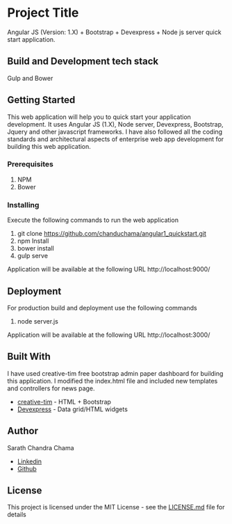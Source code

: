 # Project Title
Angular JS (Version: 1.X) + Bootstrap + Devexpress + Node js server quick start application.

## Build and Development tech stack
Gulp and Bower

## Getting Started
This web application will help you to quick start your application development. It uses Angular JS (1.X), Node server, Devexpress, Bootstrap, Jquery and other javascript frameworks. I have also followed all the coding standards and architectural aspects of enterprise web app development for building this web application.

### Prerequisites
1. NPM
2. Bower

### Installing
Execute the following commands to run the web application
1. git clone https://github.com/chanduchama/angular1_quickstart.git
2. npm Install
3. bower install
4. gulp serve

Application will be available at the following URL
http://localhost:9000/

## Deployment
For production build and deployment use the following commands
1. node server.js

Application will be available at the following URL
http://localhost:3000/

## Built With
I have used creative-tim free bootstrap admin paper dashboard for building this application. I modified the index.html file and included new templates and controllers for news page.
* [creative-tim](https://www.creative-tim.com/product/paper-dashboard) - HTML + Bootstrap
* [Devexpress](https://js.devexpress.com/) - Data grid/HTML widgets

## Author
Sarath Chandra Chama

* [Linkedin](https://www.linkedin.com/in/sarath-chandra-chama/)
* [Github](https://github.com/chanduchama)

## License
This project is licensed under the MIT License - see the [LICENSE.md](LICENSE.md) file for details